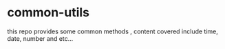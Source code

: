 # common-utils
this repo provides some common methods , content covered include time, date, number and etc...
